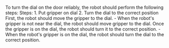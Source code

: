 To turn the dial on the door reliably, the robot should perform the following steps:
    Steps:  1. Put gripper on dial  2. Turn the dial to the correct position
    First, the robot should move the gripper to the dial.
    - When the robot's gripper is not near the dial, the robot should move gripper to the dial.
    Once the gripper is on the dial, the robot should turn it to the correct position.
    - When the robot's gripper is on the dial, the robot should turn the dial to the correct position.